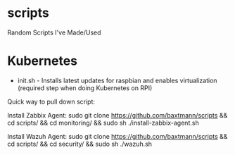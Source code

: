 # scripts
Random Scripts I've Made/Used

# Kubernetes
- init.sh - Installs latest updates for raspbian and enables virtualization (required step when doing Kubernetes on RPI)

Quick way to pull down script: 


Install Zabbix Agent:
sudo git clone https://github.com/baxtmann/scripts && cd scripts/ && cd monitoring/ && sudo sh ./install-zabbix-agent.sh

Install Wazuh Agent:
sudo git clone https://github.com/baxtmann/scripts && cd scripts/ && cd security/ && sudo sh ./wazuh.sh